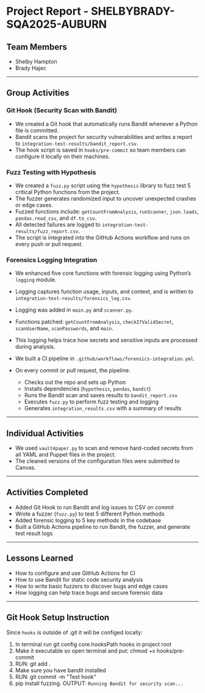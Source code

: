 # Project Report - SHELBYBRADY-SQA2025-AUBURN

## Team Members

- Shelby Hampton
- Brady Hajec

---

## Group Activities

### Git Hook (Security Scan with Bandit)

- We created a Git hook that automatically runs Bandit whenever a Python file is committed.
- Bandit scans the project for security vulnerabilities and writes a report to `integration-test-results/bandit_report.csv`.
- The hook script is saved in `hooks/pre-commit` so team members can configure it locally on their machines.

### Fuzz Testing with Hypothesis

- We created a `fuzz.py` script using the `hypothesis` library to fuzz test 5 critical Python functions from the project.
- The fuzzer generates randomized input to uncover unexpected crashes or edge cases.
- Fuzzed functions include: `getCountFromAnalysis`, `runScanner`, `json.loads`, `pandas.read_csv`, and `df.to_csv`.
- All detected failures are logged to `integration-test-results/fuzz_report.csv`.
- The script is integrated into the GitHub Actions workflow and runs on every push or pull request.

### Forensics Logging Integration

- We enhanced five core functions with forensic logging using Python’s `logging` module.
- Logging captures function usage, inputs, and context, and is written to `integration-test-results/forensics_log.csv`.
- Logging was added in `main.py` and `scanner.py`.
- Functions patched: `getCountFromAnalysis`, `checkIfValidSecret`, `scanUserName`, `scanPasswords`, and `main`.
- This logging helps trace how secrets and sensitive inputs are processed during analysis.

- We built a CI pipeline in `.github/workflows/forensics-integration.yml`.
- On every commit or pull request, the pipeline:
  - Checks out the repo and sets up Python
  - Installs dependencies (`hypothesis`, `pandas`, `bandit`)
  - Runs the Bandit scan and saves results to `bandit_report.csv`
  - Executes `fuzz.py` to perform fuzz testing and logging
  - Generates `integration_results.csv` with a summary of results

---

## Individual Activities

- We used `vault4paper.py` to scan and remove hard-coded secrets from all YAML and Puppet files in the project.
- The cleaned versions of the configuration files were submitted to Canvas.

---

## Activities Completed

- Added Git Hook to run Bandit and log issues to CSV on commit
- Wrote a fuzzer (`fuzz.py`) to test 5 different Python methods
- Added forensic logging to 5 key methods in the codebase
- Built a GitHub Actions pipeline to run Bandit, the fuzzer, and generate test result logs

---

## Lessons Learned

- How to configure and use GitHub Actions for CI
- How to use Bandit for static code security analysis
- How to write basic fuzzers to discover bugs and edge cases
- How logging can help trace bugs and secure forensic data

---

## Git Hook Setup Instruction

Since `hooks` is outside of .git it will be configed locally:

1. In terminal run git config core.hooksPath hooks in project root
2. Make it executable so open terminal and put:
   chmod +x hooks/pre-commit
3. RUN: git add .
4. Make sure you have bandit installed
5. RUN: git commit -m "Test hook"
6. pip install fuzzing. OUTPUT: `Running Bandit for security scan...`
